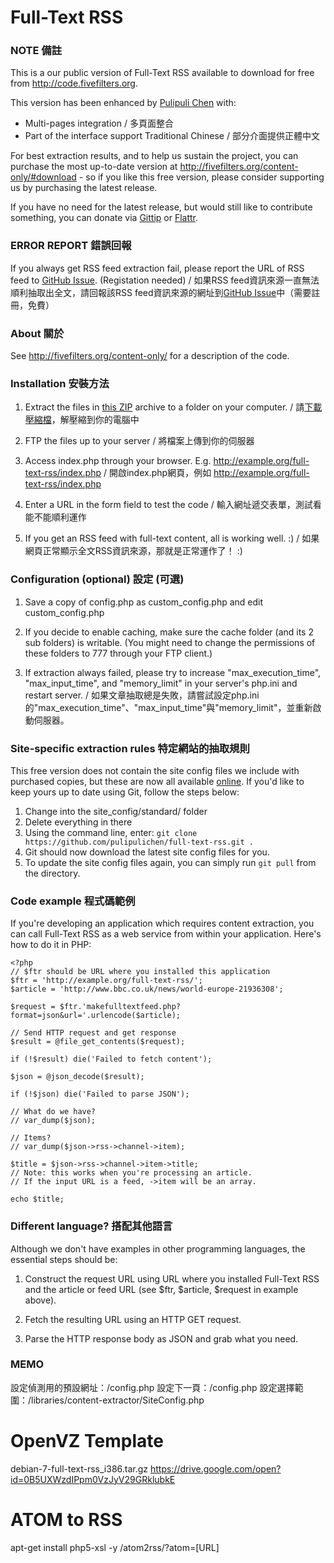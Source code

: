 Full-Text RSS
=============

### NOTE 備註

This is a our public version of Full-Text RSS available to download for free from <http://code.fivefilters.org>.

This version has been enhanced by <a href="http://pulipuli.blogspot.tw">Pulipuli Chen</a> with:
- Multi-pages integration / 多頁面整合
- Part of the interface support Traditional Chinese / 部分介面提供正體中文

For best extraction results, and to help us sustain the project, you can purchase the most up-to-date version at <http://fivefilters.org/content-only/#download> - so if you like this free version, please consider supporting us by purchasing the latest release. 

If you have no need for the latest release, but would still like to contribute something, you can donate via [Gittip](https://www.gittip.com/fivefilters/) or [Flattr](https://flattr.com/profile/k1m).

### ERROR REPORT 錯誤回報

If you always get RSS feed extraction fail, please report the URL of RSS feed to [GitHub Issue](https://github.com/pulipulichen/full-text-rss/issues/new). (Registation needed)
/ 如果RSS feed資訊來源一直無法順利抽取出全文，請回報該RSS feed資訊來源的網址到[GitHub Issue](https://github.com/pulipulichen/full-text-rss/issues/new)中（需要註冊，免費）

### About 關於

See <http://fivefilters.org/content-only/> for a description of the code.

### Installation 安裝方法

1. Extract the files in [this ZIP](https://github.com/pulipulichen/full-text-rss/archive/master.zip) archive to a folder on your computer. 
/ 請[下載壓縮檔](https://github.com/pulipulichen/full-text-rss/archive/master.zip)，解壓縮到你的電腦中

2. FTP the files up to your server 
/ 將檔案上傳到你的伺服器

3. Access index.php through your browser. E.g. http://example.org/full-text-rss/index.php
/ 開啟index.php網頁，例如 http://example.org/full-text-rss/index.php

4. Enter a URL in the form field to test the code
/ 輸入網址遞交表單，測試看能不能順利運作

5. If you get an RSS feed with full-text content, all is working well. :)
/ 如果網頁正常顯示全文RSS資訊來源，那就是正常運作了！ :)

### Configuration (optional) 設定 (可選)

1. Save a copy of config.php as custom_config.php and edit custom_config.php

2. If you decide to enable caching, make sure the cache folder (and its 2 sub folders) is writable. (You might need to change the permissions of these folders to 777 through your FTP client.)

3. If extraction always failed, please try to increase "max_execution_time", "max_input_time", and "memory_limit" in your server's php.ini and restart server.
/ 如果文章抽取總是失敗，請嘗試設定php.ini的"max_execution_time"、"max_input_time"與"memory_limit"，並重新啟動伺服器。

### Site-specific extraction rules 特定網站的抽取規則

This free version does not contain the site config files we include with purchased copies, but these are now all available [online](https://github.com/fivefilters/ftr-site-config). If you'd like to keep yours up to date using Git, follow the steps below:

1. Change into the site_config/standard/ folder
2. Delete everything in there
3. Using the command line, enter: `git clone https://github.com/pulipulichen/full-text-rss.git .`
4. Git should now download the latest site config files for you.
5. To update the site config files again, you can simply run `git pull` from the directory.

### Code example 程式碼範例

If you're developing an application which requires content extraction, you can call Full-Text RSS as a web service from within your application. Here's how to do it in PHP:

	<?php
	// $ftr should be URL where you installed this application
	$ftr = 'http://example.org/full-text-rss/';
	$article = 'http://www.bbc.co.uk/news/world-europe-21936308';

	$request = $ftr.'makefulltextfeed.php?format=json&url='.urlencode($article);

	// Send HTTP request and get response
	$result = @file_get_contents($request);

	if (!$result) die('Failed to fetch content');

	$json = @json_decode($result);

	if (!$json) die('Failed to parse JSON');

	// What do we have?
	// var_dump($json);
	
	// Items?
	// var_dump($json->rss->channel->item);

	$title = $json->rss->channel->item->title;
	// Note: this works when you're processing an article.
	// If the input URL is a feed, ->item will be an array.

	echo $title;

### Different language? 搭配其他語言

Although we don't have examples in other programming languages, the essential steps should be:

1. Construct the request URL using URL where you installed Full-Text RSS and the article or feed URL (see $ftr, $article, $request in example above).

2. Fetch the resulting URL using an HTTP GET request.

3. Parse the HTTP response body as JSON and grab what you need.

### MEMO

設定偵測用的預設網址：/config.php
設定下一頁：/config.php
設定選擇範圍：/libraries/content-extractor/SiteConfig.php

# OpenVZ Template
debian-7-full-text-rss_i386.tar.gz
https://drive.google.com/open?id=0B5UXWzdIPpm0VzJyV29GRklubkE

# ATOM to RSS
apt-get install php5-xsl -y
/atom2rss/?atom=[URL]